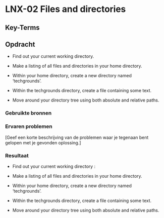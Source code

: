 # LNX-02 Files and directories

## Key-Terms

## Opdracht

- Find out your current working directory.

- Make a listing of all files and directories in your home directory.

- Within your home directory, create a new directory named ‘techgrounds’.

- Within the techgrounds directory, create a file containing some text.

- Move around your directory tree using both absolute and relative paths.

### Gebruikte bronnen 

### Ervaren problemen 

[Geef een korte beschrijving van de problemen waar je tegenaan bent gelopen met je gevonden oplossing.] 

### Resultaat 

- Find out your current working directory : 



- Make a listing of all files and directories in your home directory.

- Within your home directory, create a new directory named ‘techgrounds’.

- Within the techgrounds directory, create a file containing some text.

- Move around your directory tree using both absolute and relative paths.

 









